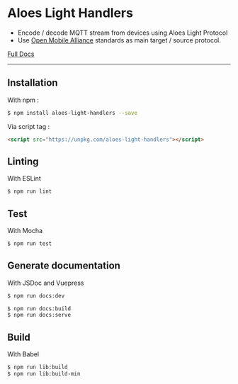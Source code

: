 # Aloes Light Handlers

- Encode / decode MQTT stream from devices using Aloes Light Protocol
- Use [Open Mobile Alliance](http://www.openmobilealliance.org/wp/OMNA/LwM2M/LwM2MRegistry.html) standards as main target / source protocol.

[Full Docs](https://aloes.frama.io/aloes-light-handlers/)

---

## Installation

With npm :

```bash
$ npm install aloes-light-handlers --save
```

Via script tag :

```html
<script src="https://unpkg.com/aloes-light-handlers"></script>
```

## Linting

With ESLint

```bash
$ npm run lint
```

## Test

With Mocha

```bash
$ npm run test
```

## Generate documentation

With JSDoc and Vuepress

```bash
$ npm run docs:dev
```

```bash
$ npm run docs:build
$ npm run docs:serve
```

## Build

With Babel

```bash
$ npm run lib:build
$ npm run lib:build-min
```
